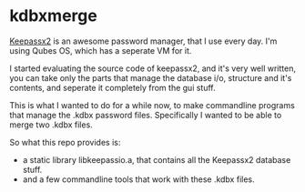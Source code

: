 kdbxmerge
=========
[Keepassx2](https://github.com/keepassx/keepassx) is an awesome password manager, that I use every day. I'm using Qubes OS, which has a seperate VM for it.

I started evaluating the source code of keepassx2, and it's very well written, you can take only the parts that manage the database i/o, structure and it's contents, and seperate it completely from the gui stuff.

This is what I wanted to do for a while now, to make commandline programs that manage the .kdbx password files. Specifically I wanted to be able to merge two .kdbx files.

So what this repo provides is:
* a static library libkeepassio.a, that contains all the Keepassx2 database stuff.
* and a few commandline tools that work with these .kdbx files.
